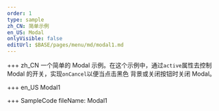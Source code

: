 ```yaml
---
order: 1
type: sample
zh_CN: 简单示例
en_US: Modal
onlyVisible: false
editUrl: $BASE/pages/menu/md/modal1.md
---
```


+++ zh_CN
一个简单的 Modal 示例。在这个示例中，通过<Code>active</Code>属性去控制 Modal 的开关，实现<Code>onCancel</Code>以便当点击黑色
背景或关闭按钮时关闭 Modal。

+++ en_US
Modal1

+++ SampleCode
fileName: Modal1
